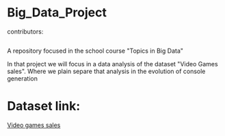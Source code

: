 # Big_Data_Project
<style>
  div{
    display: flex; gap: 20px; justify-content: center}
  } 
  
  img{
    border-radius: 20px; width=50px
  }
</style>
contributors: 

<div>
  <img src="https://avatars.githubusercontent.com/u/72263429?v=4" alt="">
  <img src="https://avatars.githubusercontent.com/u/64994893?v=4" alt="">
</div>

A repository focused in the school course "Topics in Big Data"

In that project we will focus in a data analysis of the dataset "Video Games sales". Where we plain separe that analysis in the evolution of console generation

# Dataset link:
<a href= "https://www.kaggle.com/datasets/gregorut/videogamesales">Video games sales<a>
